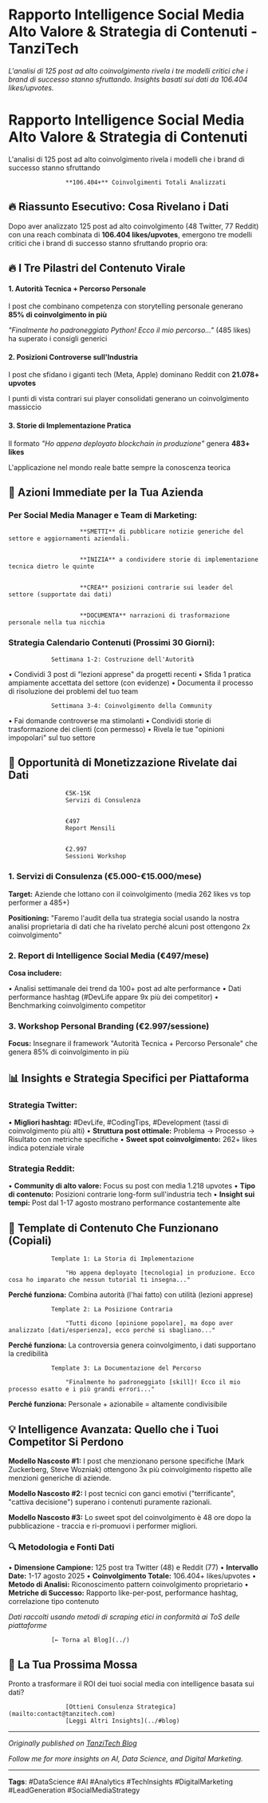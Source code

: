 # Rapporto Intelligence Social Media Alto Valore & Strategia di Contenuti - TanziTech

*L'analisi di 125 post ad alto coinvolgimento rivela i tre modelli critici che i brand di successo stanno sfruttando. Insights basati sui dati da 106.404 likes/upvotes.*

# Rapporto Intelligence Social Media Alto Valore & Strategia di Contenuti

                
L'analisi di 125 post ad alto coinvolgimento rivela i modelli che i brand di successo stanno sfruttando

                
                    **106.404+** Coinvolgimenti Totali Analizzati
                
            
        

        
            
## 🔥 Riassunto Esecutivo: Cosa Rivelano i Dati

            
Dopo aver analizzato 125 post ad alto coinvolgimento (48 Twitter, 77 Reddit) con una reach combinata di **106.404 likes/upvotes**, emergono tre modelli critici che i brand di successo stanno sfruttando proprio ora:

            
## 🔥 I Tre Pilastri del Contenuto Virale

            
                
                    
#### 1. Autorità Tecnica + Percorso Personale

                    
I post che combinano competenza con storytelling personale generano **85% di coinvolgimento in più**

                    
*"Finalmente ho padroneggiato Python! Ecco il mio percorso..."* (485 likes) ha superato i consigli generici

                
                
                
                    
#### 2. Posizioni Controverse sull'Industria

                    
I post che sfidano i giganti tech (Meta, Apple) dominano Reddit con **21.078+ upvotes**

                    
I punti di vista contrari sui player consolidati generano un coinvolgimento massiccio

                
                
                
                    
#### 3. Storie di Implementazione Pratica

                    
Il formato *"Ho appena deployato blockchain in produzione"* genera **483+ likes**

                    
L'applicazione nel mondo reale batte sempre la conoscenza teorica

                
            

            
## 🎯 Azioni Immediate per la Tua Azienda

            
                
### Per Social Media Manager e Team di Marketing:

                
                    
                        **SMETTI** di pubblicare notizie generiche del settore e aggiornamenti aziendali.
                    
                    
                        **INIZIA** a condividere storie di implementazione tecnica dietro le quinte
                    
                    
                        **CREA** posizioni contrarie sui leader del settore (supportate dai dati)
                    
                    
                        **DOCUMENTA** narrazioni di trasformazione personale nella tua nicchia
                    
                
            

            
### Strategia Calendario Contenuti (Prossimi 30 Giorni):

            
                Settimana 1-2: Costruzione dell'Autorità
                
• Condividi 3 post di "lezioni apprese" da progetti recenti
• Sfida 1 pratica ampiamente accettata del settore (con evidenze)
• Documenta il processo di risoluzione dei problemi del tuo team

            

            
                Settimana 3-4: Coinvolgimento della Community
                
• Fai domande controverse ma stimolanti
• Condividi storie di trasformazione dei clienti (con permesso)
• Rivela le tue "opinioni impopolari" sul tuo settore

            

            
## 🚀 Opportunità di Monetizzazione Rivelate dai Dati

            
                
                    €5K-15K
                    Servizi di Consulenza
                
                
                    €497
                    Report Mensili
                
                
                    €2.997
                    Sessioni Workshop
                
            

            
### 1. Servizi di Consulenza (€5.000-€15.000/mese)

            
**Target:** Aziende che lottano con il coinvolgimento (media 262 likes vs top performer a 485+)

            
**Positioning:** "Faremo l'audit della tua strategia social usando la nostra analisi proprietaria di dati che ha rivelato perché alcuni post ottengono 2x coinvolgimento"

            
### 2. Report di Intelligence Social Media (€497/mese)

            
**Cosa includere:**

            
• Analisi settimanale dei trend da 100+ post ad alte performance
• Dati performance hashtag (#DevLife appare 9x più dei competitor)
• Benchmarking coinvolgimento competitor

            
### 3. Workshop Personal Branding (€2.997/sessione)

            
**Focus:** Insegnare il framework "Autorità Tecnica + Percorso Personale" che genera 85% di coinvolgimento in più

            
## 📊 Insights e Strategia Specifici per Piattaforma

            
            
### Strategia Twitter:

            
• **Migliori hashtag:** #DevLife, #CodingTips, #Development (tassi di coinvolgimento più alti)
• **Struttura post ottimale:** Problema → Processo → Risultato con metriche specifiche
• **Sweet spot coinvolgimento:** 262+ likes indica potenziale virale

            
### Strategia Reddit:

            
• **Community di alto valore:** Focus su post con media 1.218 upvotes
• **Tipo di contenuto:** Posizioni contrarie long-form sull'industria tech
• **Insight sui tempi:** Post dal 1-17 agosto mostrano performance costantemente alte

            
## 🎪 Template di Contenuto Che Funzionano (Copiali)

            
            
                Template 1: La Storia di Implementazione
                
                    "Ho appena deployato [tecnologia] in produzione. Ecco cosa ho imparato che nessun tutorial ti insegna..."
                
                
**Perché funziona:** Combina autorità (l'hai fatto) con utilità (lezioni apprese)

            

            
                Template 2: La Posizione Contraria
                
                    "Tutti dicono [opinione popolare], ma dopo aver analizzato [dati/esperienza], ecco perché si sbagliano..."
                
                
**Perché funziona:** La controversia genera coinvolgimento, i dati supportano la credibilità

            

            
                Template 3: La Documentazione del Percorso
                
                    "Finalmente ho padroneggiato [skill]! Ecco il mio processo esatto e i più grandi errori..."
                
                
**Perché funziona:** Personale + azionabile = altamente condivisibile

            

            
## 💡 Intelligence Avanzata: Quello che i Tuoi Competitor Si Perdono

            
            
                
**Modello Nascosto #1:** I post che menzionano persone specifiche (Mark Zuckerberg, Steve Wozniak) ottengono 3x più coinvolgimento rispetto alle menzioni generiche di aziende.

                
                
**Modello Nascosto #2:** I post tecnici con ganci emotivi ("terrificante", "cattiva decisione") superano i contenuti puramente razionali.

                
                
**Modello Nascosto #3:** Lo sweet spot del coinvolgimento è 48 ore dopo la pubblicazione - traccia e ri-promuovi i performer migliori.

            

            
                
### 🔍 Metodologia e Fonti Dati

                
• **Dimensione Campione:** 125 post tra Twitter (48) e Reddit (77)
• **Intervallo Date:** 1-17 agosto 2025
• **Coinvolgimento Totale:** 106.404+ likes/upvotes
• **Metodo di Analisi:** Riconoscimento pattern coinvolgimento proprietario
• **Metriche di Successo:** Rapporto like-per-post, performance hashtag, correlazione tipo contenuto

                
*Dati raccolti usando metodi di scraping etici in conformità ai ToS delle piattaforme*

            

            
                [← Torna al Blog](../)
            
        

        
            
                
## 🚨 La Tua Prossima Mossa

                
Pronto a trasformare il ROI dei tuoi social media con intelligence basata sui dati?

                
                    [Ottieni Consulenza Strategica](mailto:contact@tanzitech.com)
                    [Leggi Altri Insights](../#blog)

---

*Originally published on [TanziTech Blog](https://tanzitech.com/en/posts/2025-08-26-rapporto-intelligence-social-media-alto-valore.html)*

*Follow me for more insights on AI, Data Science, and Digital Marketing.*

---

**Tags**: #DataScience #AI #Analytics #TechInsights #DigitalMarketing #LeadGeneration #SocialMediaStrategy